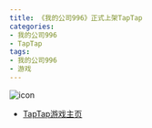 ```yaml
---
title: 《我的公司996》正式上架TapTap
categories:
- 我的公司996
- TapTap
tags:
- 我的公司996
- 游戏
---
```


![icon](https://img.tapimg.com/market/lcs/7ec2b4b779ea75c8974d8e52f8e1063e_360.png?imageMogr2/auto-orient/strip)
- [TapTap游戏主页](https://www.taptap.com/app/177769)
